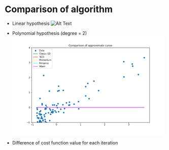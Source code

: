 # Comparison of algorithm
- Linear hypothesis
![Alt Text](https://github.com/kryvokhyzha/gradient-descent/blob/comparison/src/data/visualize/GD_linear.gif?raw=true)

- Polynomial hypothesis (degree = 2)
![Alt Text](https://github.com/kryvokhyzha/gradient-descent/blob/comparison/src/data/visualize/GD_polynomial.gif?raw=true)
 
- Difference of cost function value for each iteration 